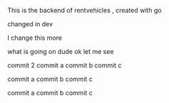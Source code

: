 This is the backend of rentvehicles , created with go 

changed in dev

I change this more



what is going on dude
ok
let me see

commit 2
commit a
commit b
commit c

commit a
commit b
commit c

commit a
commit b
commit c

